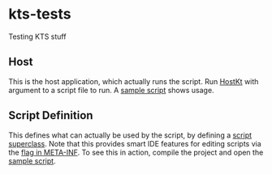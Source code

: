 # kts-tests

Testing KTS stuff

## Host

This is the host application, which actually runs the script.
Run [HostKt](kts-host/src/main/kotlin/be/bluexin/ktstests/host/Host.kt) with argument to a script file to run.
A [sample script](kts-scripts/src/main/kotlin/firstTest.bluescript.kts) shows usage.

## Script Definition

This defines what can actually be used by the script, by defining a [script superclass](kts-scriptdef/src/main/kotlin/be/bluexin/ktstests/scriptdef/BlueScript.kt).
Note that this provides smart IDE features for editing scripts via the [flag in META-INF](kts-scriptdef/src/main/resources/META-INF/kotlin/script/templates/be.bluexin.ktstests.scriptdef.BlueScript.classname).
To see this in action, compile the project and open the [sample script](kts-scripts/src/main/kotlin/firstTest.bluescript.kts).
